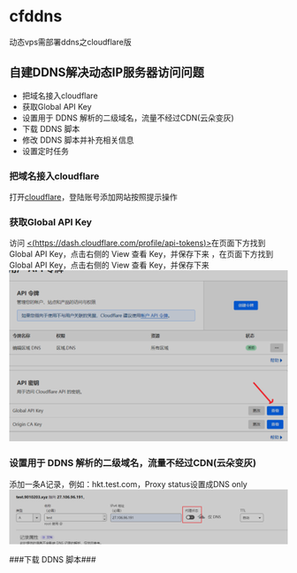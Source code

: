 # cfddns
动态vps需部署ddns之cloudflare版
## 自建DDNS解决动态IP服务器访问问题

*   把域名接入cloudflare
*   获取Global API Key
*   设置用于 DDNS 解析的二级域名，流量不经过CDN(云朵变灰)
*   下载 DDNS 脚本
*   修改 DDNS 脚本并补充相关信息
*   设置定时任务


### 把域名接入cloudflare

打开[cloudflare](https://www.cloudflare.com/zh-cn/)，登陆账号添加网站按照提示操作

### 获取Global API Key

访问 [<(https://dash.cloudflare.com/profile/api-tokens)>](https://dash.cloudflare.com/profile/api-tokens)在页面下方找到 Global API Key，点击右侧的 View 查看 Key，并保存下来 ，在页面下方找到 Global API Key，点击右侧的 View 查看 Key，并保存下来
![微信图片_20250918152507](https://raw.githubusercontent.com/xsight0/cfddns/d7fc5a924f2f431f62336a141480e6b9e86f26e2/%E5%BE%AE%E4%BF%A1%E5%9B%BE%E7%89%87_20250918152507.png)


### 设置用于 DDNS 解析的二级域名，流量不经过CDN(云朵变灰)

添加一条A记录，例如：hkt.test.com，Proxy status设置成DNS only
![截图_20250918152857](https://raw.githubusercontent.com/xsight0/cfddns/refs/heads/main/jietu_20250918152857.png)

###下载 DDNS 脚本###
